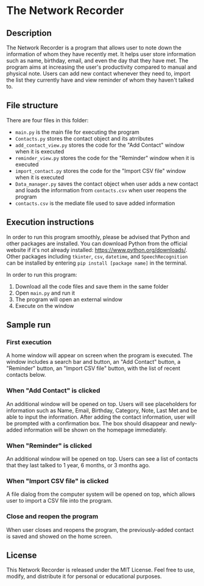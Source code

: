 # The Network Recorder

## Description
The Network Recorder is a program that allows user to note down the information of whom they have recently met. It helps user store information such as name, birthday, email, and even the day that they have met. The program aims at increasing the user's productivity compared to manual and physical note. Users can add new contact whenever they need to, import the list they currently have and view reminder of whom they haven't talked to.

## File structure
There are four files in this folder:

* `main.py` is the main file for executing the program
* `Contacts.py` stores the contact object and its atrributes
* `add_contact_view.py` stores the code for the "Add Contact" window when it is executed 
* `reminder_view.py` stores the code for the "Reminder" window when it is executed
* `import_contact.py` stores the code for the "Import CSV file" window when it is executed
* `Data_manager.py` saves the contact object when user adds a new contact and loads the information from `contacts.csv` when user reopens the program
* `contacts.csv` is the mediate file used to save added information

## Execution instructions
In order to run this program smoothly, please be advised that Python and other packages are installed. You can download Python from the official website if it's not already installed: https://www.python.org/downloads/. Other packages including `tkinter`, `csv`, `datetime`, and `SpeechRecognition` can be installed by entering `pip install [package name]` in the terminal.

In order to run this program:
1. Download all the code files and save them in the same folder
2. Open `main.py` and run it
2. The program will open an external window
3. Execute on the window

## Sample run
### First execution
A home window will appear on screen when the program is executed. The window includes a search bar and button, an "Add Contact" button, a "Reminder" button, an "Import CSV file" button, with the list of recent contacts below.

### When "Add Contact" is clicked
An additional window will be opened on top. Users will see placeholders for information such as Name, Email, Birthday, Category, Note, Last Met and be able to input the information. After adding the contact information, user will be prompted with a confirmation box. The box should disappear and newly-added information will be shown on the homepage immediately.

### When "Reminder" is clicked
An additional window will be opened on top. Users can see a list of contacts that they last talked to 1 year, 6 months, or 3 months ago.

### When "Import CSV file" is clicked
A file dialog from the computer system will be opened on top, which allows user to import a CSV file into the program.

### Close and reopen the program
When user closes and reopens the program, the previously-added contact is saved and showed on the home screen.

## License
This Network Recorder is released under the MIT License. Feel free to use, modify, and distribute it for personal or educational purposes.